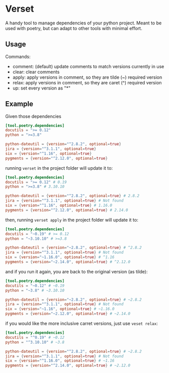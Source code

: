 # Verset

A handy tool to manage dependencies of your python project.
Meant to be used with poetry, but can adapt to other tools with minimal effort.

## Usage

Commands:

-  comment: (default) update comments to match versions currently in use
-  clear: clear comments
-  apply: apply versions in comment, so they are tilde (~) required version
-  relax: apply versions in comment, so they are caret (^) required version
-  up: set every version as "*"

## Example

Given those dependencies
```toml
[tool.poetry.dependencies]
docutils = ">= 0.12"
python = ">=3.8"

python-dateutil = {version="^2.8.2", optional=true}
jira = {version="^3.1.1", optional=true}
six = {version="^1.16", optional=true}
pygments = {version="^2.12.0", optional=true}
```
running `verset` in the project folder will update it to:

```toml
[tool.poetry.dependencies]
docutils = ">= 0.12" # 0.19
python = ">=3.8" # 3.10.10

python-dateutil = {version="^2.8.2", optional=true} # 2.8.2
jira = {version="^3.1.1", optional=true} # Not found
six = {version="^1.16", optional=true} # 1.16.0
pygments = {version="^2.12.0", optional=true} # 2.14.0
```

then, running `verset apply` in the project folder will update it to:

```toml
[tool.poetry.dependencies]
docutils = "~0.19" # >= 0.12
python = "~3.10.10" # >=3.8

python-dateutil = {version="~2.8.2", optional=true} # ^2.8.2
jira = {version="^3.1.1", optional=true} # Not found
six = {version="~1.16.0", optional=true} # ^1.16
pygments = {version="~2.14.0", optional=true} # ^2.12.0

```
and if you run it again, you are back to the original version (as tilde):

```toml
[tool.poetry.dependencies]
docutils = "~0.12" # ~0.19
python = "~3.8" # ~3.10.10

python-dateutil = {version="~2.8.2", optional=true} # ~2.8.2
jira = {version="^3.1.1", optional=true} # Not found
six = {version="~1.16", optional=true} # ~1.16.0
pygments = {version="~2.12.0", optional=true} # ~2.14.0
```

if you would like the more inclusive carret versions, just use `veset relax`:

```toml
[tool.poetry.dependencies]
docutils = "^0.19" # ~0.12
python = "^3.10.10" # ~3.8

python-dateutil = {version="^2.8.2", optional=true} # ~2.8.2
jira = {version="^3.1.1", optional=true} # Not found
six = {version="^1.16.0", optional=true} # ~1.16
pygments = {version="^2.14.0", optional=true} # ~2.12.0
```
